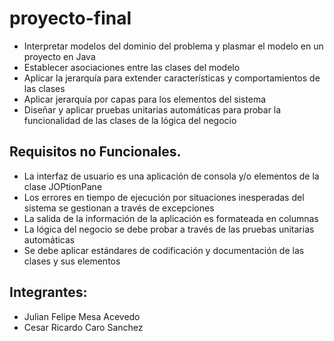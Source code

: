 # proyecto-final

- Interpretar modelos del dominio del problema y plasmar el modelo en un proyecto en Java
- Establecer asociaciones entre las clases del modelo
- Aplicar la jerarquía para extender características y comportamientos de las clases
- Aplicar jerarquía por capas para los elementos del sistema
- Diseñar y aplicar pruebas unitarias automáticas para probar la funcionalidad de las clases de la lógica del negocio

## Requisitos no Funcionales.
- La interfaz de usuario es una aplicación de consola y/o elementos de la clase JOPtionPane
- Los errores en tiempo de ejecución por situaciones inesperadas del sistema se gestionan a través de
excepciones
- La salida de la información de la aplicación es formateada en columnas
- La lógica del negocio se debe probar a través de las pruebas unitarias automáticas
- Se debe aplicar estándares de codificación y documentación de las clases y sus elementos
## Integrantes:
- Julian Felipe Mesa Acevedo
- Cesar Ricardo Caro Sanchez
